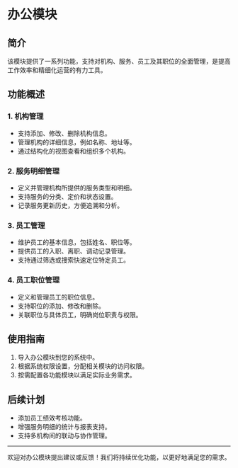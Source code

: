 # 办公模块

## 简介
该模块提供了一系列功能，支持对机构、服务、员工及其职位的全面管理，是提高工作效率和精细化运营的有力工具。

## 功能概述

### 1. 机构管理
- 支持添加、修改、删除机构信息。
- 管理机构的详细信息，例如名称、地址等。
- 通过结构化的视图查看和组织多个机构。

### 2. 服务明细管理
- 定义并管理机构所提供的服务类型和明细。
- 支持服务的分类、定价和状态设置。
- 记录服务更新历史，方便追溯和分析。

### 3. 员工管理
- 维护员工的基本信息，包括姓名、职位等。
- 提供员工的入职、离职、调动记录管理。
- 支持通过筛选或搜索快速定位特定员工。

### 4. 员工职位管理
- 定义和管理员工的职位信息。
- 支持职位的添加、修改和删除。
- 关联职位与具体员工，明确岗位职责与权限。

## 使用指南
1. 导入办公模块到您的系统中。
2. 根据系统权限设置，分配相关模块的访问权限。
3. 按需配置各功能模块以满足实际业务需求。

## 后续计划
- 添加员工绩效考核功能。
- 增强服务明细的统计与报表支持。
- 支持多机构间的联动与协作管理。

---

欢迎对办公模块提出建议或反馈！我们将持续优化功能，以更好地满足您的需求。